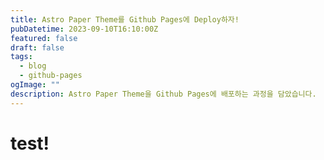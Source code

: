 ```yaml
---
title: Astro Paper Theme를 Github Pages에 Deploy하자!
pubDatetime: 2023-09-10T16:10:00Z
featured: false
draft: false
tags:
  - blog
  - github-pages
ogImage: ""
description: Astro Paper Theme을 Github Pages에 배포하는 과정을 담았습니다.
---
```


# test!
